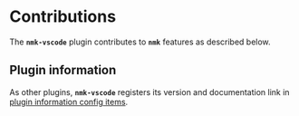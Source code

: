 # Contributions

The **`nmk-vscode`** plugin contributes to **`nmk`** features as described below.

## Plugin information

As other plugins, **`nmk-vscode`** registers its version and documentation link in [plugin information config items](https://nmk-base.readthedocs.io/en/stable/extend.html#plugin-information).
